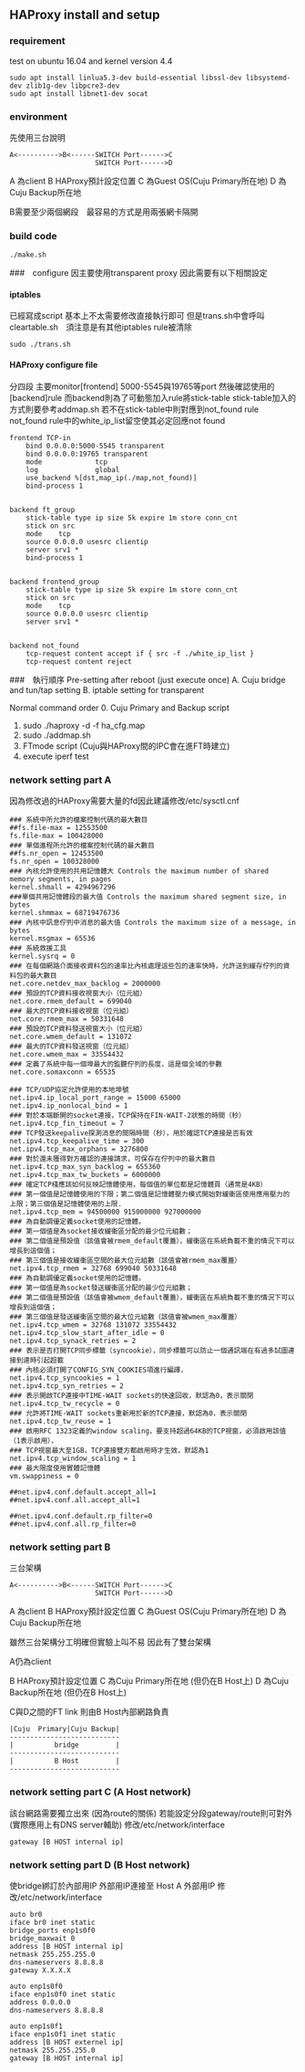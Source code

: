 ## HAProxy install and setup 

### requirement 
test on ubuntu 16.04 and kernel version 4.4
```shell
sudo apt install linlua5.3-dev build-essential libssl-dev libsystemd-dev zlib1g-dev libpcre3-dev
sudo apt install libnet1-dev socat
```

### environment 
先使用三台說明
```shell
A<---------->B<------SWITCH Port------>C
                     SWITCH Port------>D
```
A 為client 
B HAProxy預計設定位置
C 為Guest OS(Cuju Primary所在地)
D 為Cuju Backup所在地

B需要至少兩個網段　最容易的方式是用兩張網卡隔開

### build code

```shell
./make.sh
```


###　configure
因主要使用transparent proxy 因此需要有以下相關設定
#### iptables 
已經寫成script 基本上不太需要修改直接執行即可
但是trans.sh中會呼叫cleartable.sh　須注意是有其他iptables rule被清除
```shell
sudo ./trans.sh
``` 
#### HAProxy configure file 
分四段
主要monitor[frontend] 5000-5545與19765等port
然後確認使用的[backend]rule
而backend則為了可動態加入rule將stick-table
stick-table加入的方式則要參考addmap.sh
若不在stick-table中則對應到not_found rule
not_found rule中的white_ip_list留空使其必定回應not found

```shell 
frontend TCP-in
    bind 0.0.0.0:5000-5545 transparent
    bind 0.0.0.0:19765 transparent
    mode             tcp
    log              global
    use_backend	%[dst,map_ip(./map,not_found)]
    bind-process 1


backend ft_group
    stick-table type ip size 5k expire 1m store conn_cnt
    stick on src
    mode    tcp
    source 0.0.0.0 usesrc clientip
    server srv1 *
    bind-process 1


backend frontend_group
    stick-table type ip size 5k expire 1m store conn_cnt
    stick on src
    mode    tcp
    source 0.0.0.0 usesrc clientip
    server srv1 *


backend not_found
    tcp-request content accept if { src -f ./white_ip_list }
    tcp-request content reject
```

###　執行順序
Pre-setting after reboot (just execute once)
A. Cuju bridge and tun/tap setting
B. iptable setting for transparent 

Normal command order 
0. Cuju Primary and Backup script
1. sudo ./haproxy -d -f ha_cfg.map
2. sudo ./addmap.sh
3. FTmode script (Cuju與HAProxy間的IPC會在進FT時建立)
4. execute iperf test

### network setting part A
因為修改過的HAProxy需要大量的fd因此建議修改/etc/sysctl.cnf
```shell
### 系統中所允許的檔案控制代碼的最大數目
##fs.file-max = 12553500
fs.file-max = 100428000
### 單個進程所允許的檔案控制代碼的最大數目
##fs.nr_open = 12453500
fs.nr_open = 100328000
### 內核允許使用的共用記憶體大 Controls the maximum number of shared memory segments, in pages
kernel.shmall = 4294967296
###單個共用記憶體段的最大值 Controls the maximum shared segment size, in bytes
kernel.shmmax = 68719476736
### 內核中訊息佇列中消息的最大值 Controls the maximum size of a message, in bytes
kernel.msgmax = 65536
### 系統救援工具
kernel.sysrq = 0
### 在每個網路介面接收資料包的速率比內核處理這些包的速率快時，允許送到緩存佇列的資料包的最大數目
net.core.netdev_max_backlog = 2000000
### 預設的TCP資料接收視窗大小（位元組）
net.core.rmem_default = 699040
### 最大的TCP資料接收視窗（位元組）
net.core.rmem_max = 50331648
### 預設的TCP資料發送視窗大小（位元組）
net.core.wmem_default = 131072
### 最大的TCP資料發送視窗（位元組）
net.core.wmem_max = 33554432
### 定義了系統中每一個埠最大的監聽佇列的長度，這是個全域的參數
net.core.somaxconn = 65535

### TCP/UDP協定允許使用的本地埠號
net.ipv4.ip_local_port_range = 15000 65000
net.ipv4.ip_nonlocal_bind = 1
### 對於本端斷開的socket連接，TCP保持在FIN-WAIT-2狀態的時間（秒）
net.ipv4.tcp_fin_timeout = 7
### TCP發送keepalive探測消息的間隔時間（秒），用於確認TCP連接是否有效
net.ipv4.tcp_keepalive_time = 300
net.ipv4.tcp_max_orphans = 3276800
### 對於還未獲得對方確認的連接請求，可保存在佇列中的最大數目
net.ipv4.tcp_max_syn_backlog = 655360
net.ipv4.tcp_max_tw_buckets = 6000000
### 確定TCP棧應該如何反映記憶體使用，每個值的單位都是記憶體頁（通常是4KB）
### 第一個值是記憶體使用的下限；第二個值是記憶體壓力模式開始對緩衝區使用應用壓力的上限；第三個值是記憶體使用的上限.
net.ipv4.tcp_mem = 94500000 915000000 927000000
### 為自動調優定義socket使用的記憶體。
### 第一個值是為socket接收緩衝區分配的最少位元組數；
### 第二個值是預設值（該值會被rmem_default覆蓋），緩衝區在系統負載不重的情況下可以增長到這個值；
### 第三個值是接收緩衝區空間的最大位元組數（該值會被rmem_max覆蓋）
net.ipv4.tcp_rmem = 32768 699040 50331648
### 為自動調優定義socket使用的記憶體。
### 第一個值是為socket發送緩衝區分配的最少位元組數；
### 第二個值是預設值（該值會被wmem_default覆蓋），緩衝區在系統負載不重的情況下可以增長到這個值；
### 第三個值是發送緩衝區空間的最大位元組數（該值會被wmem_max覆蓋）
net.ipv4.tcp_wmem = 32768 131072 33554432
net.ipv4.tcp_slow_start_after_idle = 0
net.ipv4.tcp_synack_retries = 2
### 表示是否打開TCP同步標籤（syncookie），同步標籤可以防止一個通訊端在有過多試圖連接到達時引起超載
### 內核必須打開了CONFIG_SYN_COOKIES項進行編譯，
net.ipv4.tcp_syncookies = 1
net.ipv4.tcp_syn_retries = 2
### 表示開啟TCP連接中TIME-WAIT sockets的快速回收，默認為0，表示關閉
net.ipv4.tcp_tw_recycle = 0
### 允許將TIME-WAIT sockets重新用於新的TCP連接，默認為0，表示關閉
net.ipv4.tcp_tw_reuse = 1
### 啟用RFC 1323定義的window scaling，要支持超過64KB的TCP視窗，必須啟用該值（1表示啟用），
### TCP視窗最大至1GB，TCP連接雙方都啟用時才生效，默認為1
net.ipv4.tcp_window_scaling = 1
### 最大限度使用實體記憶體
vm.swappiness = 0

##net.ipv4.conf.default.accept_all=1
##net.ipv4.conf.all.accept_all=1

##net.ipv4.conf.default.rp_filter=0
##net.ipv4.conf.all.rp_filter=0

```

### network setting part B
三台架構
```shell
A<---------->B<------SWITCH Port------>C
                     SWITCH Port------>D
```

A 為client 
B HAProxy預計設定位置
C 為Guest OS(Cuju Primary所在地)
D 為Cuju Backup所在地

雖然三台架構分工明確但實驗上叫不易
因此有了雙台架構 

A仍為client 

B HAProxy預計設定位置
C 為Cuju Primary所在地 (但仍在B Host上)
D 為Cuju Backup所在地 (但仍在B Host上)

C與D之間的FT link 則由B Host內部網路負責
```shell
|Cuju  Primary|Cuju Backup|
---------------------------
|          bridge         |	
---------------------------     
|          B Host         |
---------------------------
 ``` 
### network setting part C (A Host network)
該台網路需要獨立出來 (因為route的關係)
若能設定分段gateway/route則可對外 (實際應用上有DNS server輔助)
修改/etc/network/interface
```shell
gateway [B HOST internal ip]
```
### network setting part D (B Host network)
使bridge綁訂於內部用IP
外部用IP連接至 Host A
外部用IP
修改/etc/network/interface
```shell
auto br0
iface br0 inet static
bridge_ports enp1s0f0
bridge_maxwait 0
address [B HOST internal ip]
netmask 255.255.255.0
dns-nameservers 8.8.8.8
gateway X.X.X.X

auto enp1s0f0
iface enp1s0f0 inet static
address 0.0.0.0
dns-nameservers 8.8.8.8

auto enp1s0f1
iface enp1s0f1 inet static
address [B HOST externel ip]
netmask 255.255.255.0
gateway [B HOST internal ip]

```
